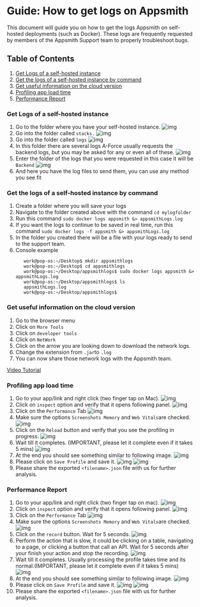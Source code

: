 # Guide: How to get logs on Appsmith

This document will guide you on how to get the logs Appsmith on self-hosted deployments (such as Docker). These logs are frequently requested by members of the Appsmith Support team to properly troubleshoot bugs.

## Table of Contents

1. [Get Logs of a self-hosted instance](/17853#get-logs-of-a-self-hosted-instance)
2. [Get the logs of a self-hosted instance by command](/17853#get-the-logs-of-a-self-hosted-instance-by-command)
3. [Get useful information on the cloud version](/17853#get-useful-information-on-the-cloud-version)
4. [Profiling app load time](/17853#profiling-app-load-time)
5. [Performance Report](/17853#performance-report)

### Get Logs of a self-hosted instance

1. Go to the folder where you have your self-hosted instance.
![img](17853/step1.png)
2. Go into the folder called `stacks.`
![img](17853/step2.png)
3. Go into the folder called `logs`
![img](17853/step3.png)
4. In this folder there are several logs A-Force usually requests the backend logs, but you may be asked for any or even all of these.
![img](17853/step4.png)
5. Enter the folder of the logs that you were requested in this case it will be `Backend`
![img](17853/step5.png)
6. And here you have the log files to send them, you can use any method you see fit

### Get the logs of a self-hosted instance by command

1. Create a folder where you will save your logs
2. Navigate to the folder created above with the command `cd mylogfolder`
3. Run this command `sudo docker logs appsmith &> appsmithLogs.log`
4. If you want the logs to continue to be saved in real time, run this command `sudo docker logs -f appsmith &> appsmithLogs.log`
5. In the folder you created there will be a file with your logs ready to send to the support team.
6. Console example
   ```console
      work@pop-os:~/Desktop$ mkdir appsmithlogs
      work@pop-os:~/Desktop$ cd appsmithlogs
      work@pop-os:~/Desktop/appsmithlogs$ sudo docker logs appsmith &> appsmithLogs.log
      work@pop-os:~/Desktop/appsmithlogs$ ls
      appsmithLogs.log
      work@pop-os:~/Desktop/appsmithlogs$
   ```
### Get useful information on the cloud version

1. Go to the browser menu
2. Click on `More Tools`
3. Click on `developer tools`
4. Click on `NetWork`
5. Click on the arrow you are looking down to download the network logs.
6. Change the extension from `.jar`to `.log`
7. You can now share those network logs with the Appsmith team.

[Video Tutorial](https://www.loom.com/share/f36a27f8418b481ea326c86883617799)


### Profiling app load time

1. Go to your app/link and right click (two finger tap on Mac).
![img](/17853/1.png)
2. Click on `inspect` option and verify that it opens following panel.
![img](/17853/2.png)
3. Click on the `Performance` Tab
![img](/17853/3.png)
4. Make sure the options `Screenshots Memory` and `Web Vitals`are checked.
![img](/17853/4.png)
5. Click on the `Reload` button and verify that you see the profiling in progress.
![img](/17853/5.png)
6. Wait till it completes. (IMPORTANT, please let it complete even if it takes 5 mins)
![img](/17853/6.png)
7. At the end you should see something similar to following image.
![img](/17853/7.png)
8. Please click on `Save Profile` and save it.
![img](/17853/8.png)
![img](/17853/9.png)
9. Please share the exported `<filename>.json` file with us for further analysis. 

### Performance Report

1. Go to your app/link and right click (two finger tap on mac).
![img](/17853/1.png)
2. Click on `inspect` option and verify that it opens following panel.
![img](/17853/2.png)
3. Click on the `Performance` Tab
![img](/17853/3.png)
4. Make sure the options `Screenshots Memory` and `Web Vitals`are checked.
![img](/17853/4.png)
5. Click on the `record` button. Wait for 5 seconds.
![img](/17853/record.png)
6. Perform the action that is slow, it could be clicking on a table, navigating to a page, or clicking a button that call an API. Wait for 5 seconds after your finish your action and stop the recording.
![img](/17853/6.png)
7. Wait till it completes. Usually processing the profile takes time and its normal.(IMPORTANT, please let it complete even if it takes 5 mins)
![img](/17853/6.png)
8. At the end you should see something similar to following image.
![img](/17853/7.png)
9. Please click on `Save Profile` and save it.
![img](/17853/8.png)
![img](/17853/9.png)
10. Please share the exported `<filename>.json` file with us for further analysis. 
